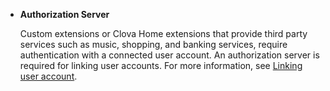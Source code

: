* **Authorization Server**

  Custom extensions or Clova Home extensions that provide third party services such as music, shopping, and banking services, require authentication with a connected user account. An authorization server is required for linking user accounts. For more information, see [Linking user account](/Develop/Guides/Link_User_Account.md).
